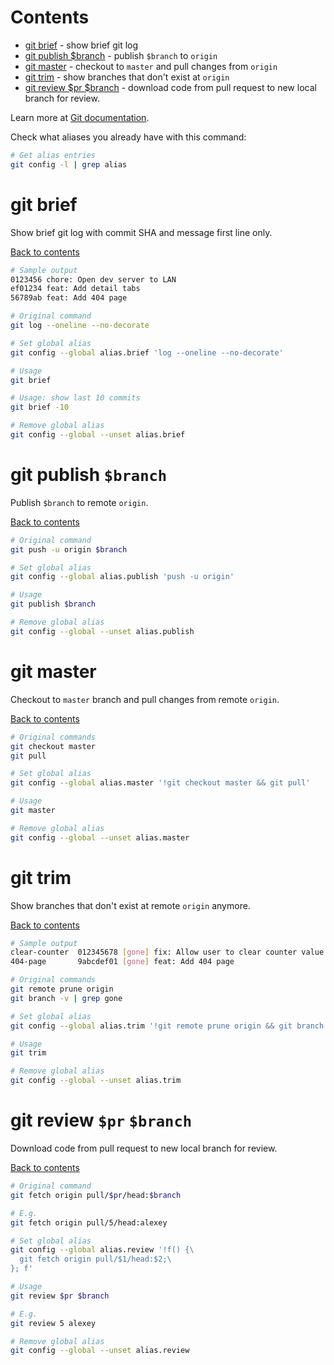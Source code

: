 # Contents

- [git brief](#git-brief) - show brief git log
- [git publish \$branch](#git-publish-branch) - publish `$branch` to `origin`
- [git master](#git-master) - checkout to `master` and pull changes from `origin`
- [git trim](#git-trim) - show branches that don't exist at `origin`
- [git review \$pr \$branch](#git-review-pr-branch) - download code from pull request to new local branch for review.

Learn more at [Git documentation](https://git-scm.com/book/en/v2/Git-Basics-Git-Aliases).

Check what aliases you already have with this command:

```bash
# Get alias entries
git config -l | grep alias
```

# git brief

Show brief git log with commit SHA and message first line only.

[Back to contents](#contents)

```bash
# Sample output
0123456 chore: Open dev server to LAN
ef01234 feat: Add detail tabs
56789ab feat: Add 404 page
```

```bash
# Original command
git log --oneline --no-decorate
```

```bash
# Set global alias
git config --global alias.brief 'log --oneline --no-decorate'
```

```bash
# Usage
git brief
```

```bash
# Usage: show last 10 commits
git brief -10
```

```bash
# Remove global alias
git config --global --unset alias.brief
```

# git publish `$branch`

Publish `$branch` to remote `origin`.

[Back to contents](#contents)

```bash
# Original command
git push -u origin $branch
```

```bash
# Set global alias
git config --global alias.publish 'push -u origin'
```

```bash
# Usage
git publish $branch
```

```bash
# Remove global alias
git config --global --unset alias.publish
```

# git master

Checkout to `master` branch and pull changes from remote `origin`.

[Back to contents](#contents)

```bash
# Original commands
git checkout master
git pull
```

```bash
# Set global alias
git config --global alias.master '!git checkout master && git pull'
```

```bash
# Usage
git master
```

```bash
# Remove global alias
git config --global --unset alias.master
```

# git trim

Show branches that don't exist at remote `origin` anymore.

[Back to contents](#contents)

```bash
# Sample output
clear-counter  012345678 [gone] fix: Allow user to clear counter value
404-page       9abcdef01 [gone] feat: Add 404 page
```

```bash
# Original commands
git remote prune origin
git branch -v | grep gone
```

```bash
# Set global alias
git config --global alias.trim '!git remote prune origin && git branch -v | grep gone'
```

```bash
# Usage
git trim
```

```bash
# Remove global alias
git config --global --unset alias.trim
```

# git review `$pr` `$branch`
Download code from pull request to new local branch for review.

[Back to contents](#contents)

```bash
# Original command
git fetch origin pull/$pr/head:$branch

# E.g.
git fetch origin pull/5/head:alexey
```

```bash
# Set global alias
git config --global alias.review '!f() {\
  git fetch origin pull/$1/head:$2;\
}; f'
```

```bash
# Usage
git review $pr $branch

# E.g.
git review 5 alexey
```

```bash
# Remove global alias
git config --global --unset alias.review
```